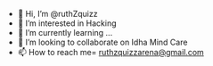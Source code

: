 - 👋 Hi, I’m @ruthZquizz
- 👀 I’m interested in Hacking
- 🌱 I’m currently learning ...
- 💞️ I’m looking to collaborate on Idha Mind Care 
- 📫 How to reach me= ruthzquizzarena@gmail.com

<!---
ruthZquizz/ruthZquizz is a ✨ special ✨ repository because its `README.md` (this file) appears on your GitHub profile.
You can click the Preview link to take a look at your changes.
--->
